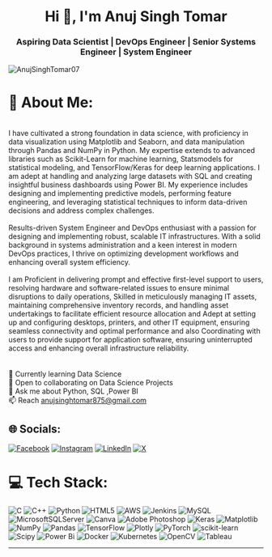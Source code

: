<h1 align="center">Hi 👋, I'm Anuj Singh Tomar</h1>
<h3 align="center">Aspiring Data Scientist | DevOps Engineer | Senior Systems Engineer | System Engineer</h3>
<p align="left"> 

  <img src="https://komarev.com/ghpvc/?username=AnujSinghTomar07&label=Profile%20views&color=0e75b6&style=flat" alt="AnujSinghTomar07" /> 
</p>

# 💫 About Me:
<br>I have cultivated a strong foundation in data science, with proficiency in data visualization using Matplotlib and Seaborn, and data manipulation through Pandas and NumPy in Python. My expertise extends to advanced libraries such as Scikit-Learn for machine learning, Statsmodels for statistical modeling, and TensorFlow/Keras for deep learning applications. I am adept at handling and analyzing large datasets with SQL and creating insightful business dashboards using Power BI. My experience includes designing and implementing predictive models, performing feature engineering, and leveraging statistical techniques to inform data-driven decisions and address complex challenges.<br><br>Results-driven System Engineer and DevOps enthusiast with a passion for designing and implementing robust, scalable IT infrastructures. With a solid background in systems administration and a keen interest in modern DevOps practices, I thrive on optimizing development workflows and enhancing overall system efficiency.<br><br>I am Proficient in delivering prompt and effective first-level support to users, resolving hardware and software-related issues to ensure minimal disruptions to daily operations, Skilled in meticulously managing IT assets, maintaining comprehensive inventory records, and handling asset undertakings to facilitate efficient resource allocation and Adept at setting up and configuring desktops, printers, and other IT equipment, ensuring seamless connectivity and optimal performance and also Coordinating with users to provide support for application software, ensuring uninterrupted access and enhancing overall infrastructure reliability.<br> <br><br>🌱 Currently learning Data Science<br>👯 Open to collaborating on Data Science Projects<br>💬 Ask me about Python, SQL ,Power BI <br>📫 Reach anujsinghtomar875@gmail.com<br>


## 🌐 Socials:
[![Facebook](https://img.shields.io/badge/Facebook-%231877F2.svg?logo=Facebook&logoColor=white)](https://facebook.com/er.anujsinghtomar) [![Instagram](https://img.shields.io/badge/Instagram-%23E4405F.svg?logo=Instagram&logoColor=white)](https://instagram.com/i_anujsinghtomar) [![LinkedIn](https://img.shields.io/badge/LinkedIn-%230077B5.svg?logo=linkedin&logoColor=white)](https://linkedin.com/in/anujsinghtomar875) [![X](https://img.shields.io/badge/X-black.svg?logo=X&logoColor=white)](https://x.com/ianujsinghtomar) 

# 💻 Tech Stack:
![C](https://img.shields.io/badge/c-%2300599C.svg?style=flat&logo=c&logoColor=white) ![C++](https://img.shields.io/badge/c++-%2300599C.svg?style=flat&logo=c%2B%2B&logoColor=white) ![Python](https://img.shields.io/badge/python-3670A0?style=flat&logo=python&logoColor=ffdd54) ![HTML5](https://img.shields.io/badge/html5-%23E34F26.svg?style=flat&logo=html5&logoColor=white) ![AWS](https://img.shields.io/badge/AWS-%23FF9900.svg?style=flat&logo=amazon-aws&logoColor=white) ![Jenkins](https://img.shields.io/badge/jenkins-%232C5263.svg?style=flat&logo=jenkins&logoColor=white) ![MySQL](https://img.shields.io/badge/mysql-4479A1.svg?style=flat&logo=mysql&logoColor=white) ![MicrosoftSQLServer](https://img.shields.io/badge/Microsoft%20SQL%20Server-CC2927?style=flat&logo=microsoft%20sql%20server&logoColor=white) ![Canva](https://img.shields.io/badge/Canva-%2300C4CC.svg?style=flat&logo=Canva&logoColor=white) ![Adobe Photoshop](https://img.shields.io/badge/adobe%20photoshop-%2331A8FF.svg?style=flat&logo=adobe%20photoshop&logoColor=white) ![Keras](https://img.shields.io/badge/Keras-%23D00000.svg?style=flat&logo=Keras&logoColor=white) ![Matplotlib](https://img.shields.io/badge/Matplotlib-%23ffffff.svg?style=flat&logo=Matplotlib&logoColor=black) ![NumPy](https://img.shields.io/badge/numpy-%23013243.svg?style=flat&logo=numpy&logoColor=white) ![Pandas](https://img.shields.io/badge/pandas-%23150458.svg?style=flat&logo=pandas&logoColor=white) ![TensorFlow](https://img.shields.io/badge/TensorFlow-%23FF6F00.svg?style=flat&logo=TensorFlow&logoColor=white) ![Plotly](https://img.shields.io/badge/Plotly-%233F4F75.svg?style=flat&logo=plotly&logoColor=white) ![PyTorch](https://img.shields.io/badge/PyTorch-%23EE4C2C.svg?style=flat&logo=PyTorch&logoColor=white) ![scikit-learn](https://img.shields.io/badge/scikit--learn-%23F7931E.svg?style=flat&logo=scikit-learn&logoColor=white) ![Scipy](https://img.shields.io/badge/SciPy-%230C55A5.svg?style=flat&logo=scipy&logoColor=%white) ![Power Bi](https://img.shields.io/badge/power_bi-F2C811?style=flat&logo=powerbi&logoColor=black) ![Docker](https://img.shields.io/badge/docker-%230db7ed.svg?style=flat&logo=docker&logoColor=white) ![Kubernetes](https://img.shields.io/badge/kubernetes-%23326ce5.svg?style=flat&logo=kubernetes&logoColor=white) ![OpenCV](https://img.shields.io/badge/opencv-%23white.svg?style=flat&logo=opencv&logoColor=white) ![Tableau](https://img.shields.io/badge/Tableau-E97627?style=flat&logo=Tableau&logoColor=white)



---

